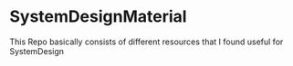 # SystemDesignMaterial
This Repo basically consists of different resources that I found useful for SystemDesign
